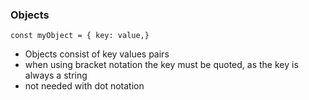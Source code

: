 ### Objects

```
const myObject = { key: value,} 
```

- Objects consist of key values pairs
- when using bracket notation the key must be quoted, as the key is always a string
- not needed with dot notation

